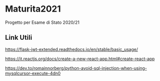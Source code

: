 # Maturita2021
Progetto per Esame di Stato 2020/21

## Link Utili
https://flask-jwt-extended.readthedocs.io/en/stable/basic_usage/

https://it.reactjs.org/docs/create-a-new-react-app.html#create-react-app

https://dev.to/romainnorberg/python-avoid-sql-injection-when-using-mysqlcursor-execute-4dn0
